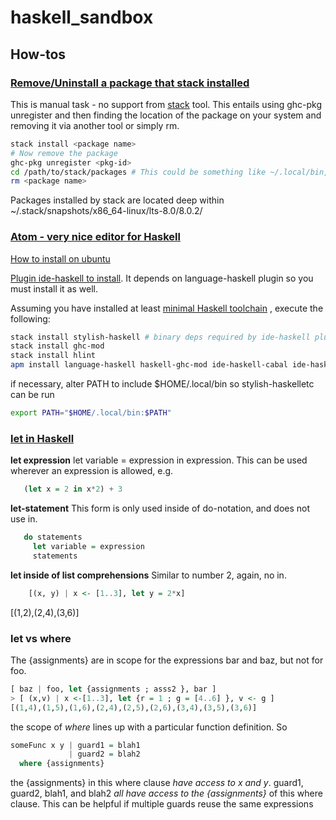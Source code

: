 # haskell_sandbox

## How-tos

### [Remove/Uninstall a package that stack installed](http://stackoverflow.com/questions/38636436/how-to-uninstall-a-haskell-package-installed-with-stack#38639959)
This is manual task - no support from [stack](https://docs.haskellstack.org/en/stable/README/) tool. This entails using ghc-pkg unregister and then finding the location of the package on your system and removing it via another tool or simply rm.

```bash
stack install <package name>
# Now remove the package
ghc-pkg unregister <pkg-id>
cd /path/to/stack/packages # This could be something like ~/.local/bin, but is configuration dependent
rm <package name>
```
Packages installed by stack are located deep within ~/.stack/snapshots/x86_64-linux/lts-8.0/8.0.2/

### [Atom - very nice editor for Haskell](https://atom.io)

[How to install on ubuntu](https://codeforgeek.com/2014/09/install-atom-editor-ubuntu-14-04/)

[Plugin ide-haskell to install](https://atom.io/packages/ide-haskell). It depends on language-haskell plugin so you must install it as well.

Assuming you have installed at least [minimal Haskell toolchain](https://www.haskell.org/downloads) , execute the following:
```bash
stack install stylish-haskell # binary deps required by ide-haskell plugin
stack install ghc-mod
stack install hlint
apm install language-haskell haskell-ghc-mod ide-haskell-cabal ide-haskell autocomplete-haskell
```
if necessary, alter PATH to include $HOME/.local/bin so stylish-haskelletc can be run
```bash
export PATH="$HOME/.local/bin:$PATH"
```

### [let in Haskell](https://stackoverflow.com/questions/8274650/in-haskell-when-do-we-use-in-with-let#8274846)
**let expression** 
let variable = expression in expression. This can be used wherever an expression is allowed, e.g.
```Haskell
   (let x = 2 in x*2) + 3
```
**let-statement** 
This form is only used inside of do-notation, and does not use in.
```Haskell
   do statements
     let variable = expression
     statements
```
**let inside of list comprehensions** 
Similar to number 2, again, no in.
```Haskell
    [(x, y) | x <- [1..3], let y = 2*x]
```    
[(1,2),(2,4),(3,6)]

### let vs where
The {assignments} are in scope for the expressions bar and baz, but not for foo.
```Haskell
[ baz | foo, let {assignments ; asss2 }, bar ]
> [ (x,v) | x <-[1..3], let {r = 1 ; g = [4..6] }, v <- g ]
[(1,4),(1,5),(1,6),(2,4),(2,5),(2,6),(3,4),(3,5),(3,6)]
```
the scope of *where* lines up with a particular function definition. So
```Haskell
someFunc x y | guard1 = blah1
             | guard2 = blah2
  where {assignments}
```  
the {assignments} in this where clause _have access to x and y_. 
guard1, guard2, blah1, and blah2 _all have access to the {assignments}_ of this where clause. This can be helpful if multiple guards reuse the same expressions

